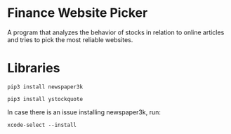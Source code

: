 # Finance Website Picker
A program that analyzes the behavior of stocks in relation to online articles and tries to pick the most reliable websites.

# Libraries

```
pip3 install newspaper3k

pip3 install ystockquote
```

In case there is an issue installing newspaper3k, run:
```
xcode-select --install
```
